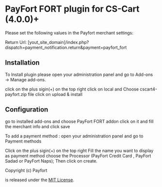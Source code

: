 # PayFort FORT plugin for CS-Cart (4.0.0)+

Please set the following values in the Payfort merchant settings:

Return Url: [yout_site_domain]/index.php?dispatch=payment_notification.return&payment=payfort_fort

## Installation

To Install plugin please open your administration panel and go to Add-ons → Manage add-ons.

click on the plus sigin(+) on the top right
click on local and Choose cscart4-payfort.zip file
click on upload & install

## Configuration

go to installed add-ons and choose PayFort FORT addon click on it and fill the merchant info and click save

To add a payment method : 
open your administration panel and go to Payment methods 

Click on the plus sigin(+) on the top right
Fill the name you want to display as payment method
choose the Processor (PayFort Credit Card , PayFort Sadad or PayFort Naps);
Then click on create.

Copyright (c) Payfort

is released under the [MIT License](LICENSE).

